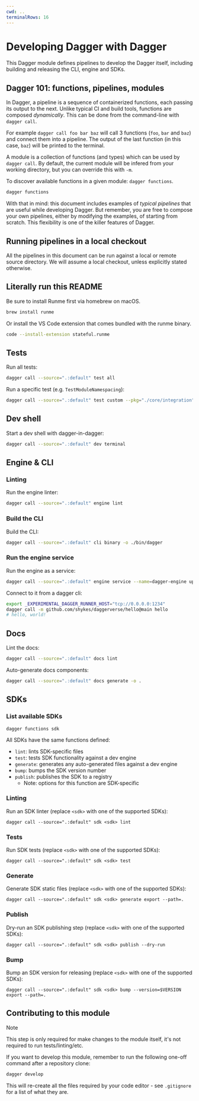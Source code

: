 ```yaml
---
cwd: ..
terminalRows: 16
---
```


# Developing Dagger with Dagger

This Dagger module defines pipelines to develop the Dagger itself, including building and releasing the CLI, engine and SDKs.

## Dagger 101: functions, pipelines, modules

In Dagger, a pipeline is a sequence of containerized functions, each passing its output to the next. Unlike typical CI and build tools, functions are composed *dynamically*. This can be done from the command-line with `dagger call`.

For example `dagger call foo bar baz` will call 3 functions (`foo`, `bar` and `baz`) and connect them into a pipeline. The output of the last function (in this case, `baz`) will be printed to the terminal.

A module is a collection of functions (and types) which can be used by `dagger call`. By default, the current module will be infered from your working directory, but you can override this with `-m`.

To discover available functions in a given module: `dagger functions`.

```sh
dagger functions
```

With that in mind: this document includes examples of _typical pipelines_ that are useful while developing Dagger. But remember, you are free to compose your own pipelines, either by modifying the examples, of starting from scratch. This flexibility is one of the killer features of Dagger.

## Running pipelines in a local checkout

All the pipelines in this document can be run against a local or remote source directory. We will assume a local checkout, unless explicitly stated otherwise.

## Literally run this README

Be sure to install Runme first via homebrew on macOS.

```sh
brew install runme
```

Or install the VS Code extension that comes bundled with the runme binary.

```sh
code --install-extension stateful.runme
```

## Tests

Run all tests:

```sh {"name":"dev-dagger-test"}
dagger call --source=".:default" test all
```

Run a specific test (e.g. `TestModuleNamespacing`):

```sh
dagger call --source=".:default" test custom --pkg="./core/integration" --run="^TestModule/TestNamespacing"
```

## Dev shell

Start a dev shell with dagger-in-dagger:

```sh {"name":"dev-dagger-terminal"}
dagger call --source=".:default" dev terminal
```

## Engine & CLI

### Linting

Run the engine linter:

```sh {"name":"dev-dagger-lint"}
dagger call --source=".:default" engine lint
```

### Build the CLI

Build the CLI:

```sh {"name":"dev-dagger-cli"}
dagger call --source=".:default" cli binary -o ./bin/dagger
```

### Run the engine service

Run the engine as a service:

```sh {"background":"true","name":"dev-engine-service"}
dagger call --source=".:default" engine service --name=dagger-engine up --ports=1234:1234
```

Connect to it from a dagger cli:

```sh {"name":"dev-engine-hello"}
export _EXPERIMENTAL_DAGGER_RUNNER_HOST="tcp://0.0.0.0:1234"
dagger call -m github.com/shykes/daggerverse/hello@main hello
# hello, world!
```

## Docs

Lint the docs:

```sh {"name":"dev-docs-lint"}
dagger call --source=".:default" docs lint
```

Auto-generate docs components:

```sh {"name":"dev-docs-generate"}
dagger call --source=".:default" docs generate -o .
```

## SDKs

### List available SDKs

    dagger functions sdk

All SDKs have the same functions defined:

- `lint`: lints SDK-specific files
- `test`: tests SDK functionality against a dev engine
- `generate`: generates any auto-generated files against a dev engine
- `bump`: bumps the SDK version number
- `publish`: publishes the SDK to a registry
   - Note: options for this function are SDK-specific

### Linting

Run an SDK linter (replace `<sdk>` with one of the supported SDKs):

    dagger call --source=".:default" sdk <sdk> lint

### Tests

Run SDK tests (replace `<sdk>` with one of the supported SDKs):

    dagger call --source=".:default" sdk <sdk> test

### Generate

Generate SDK static files (replace `<sdk>` with one of the supported SDKs):

    dagger call --source=".:default" sdk <sdk> generate export --path=.

### Publish

Dry-run an SDK publishing step (replace `<sdk>` with one of the supported SDKs):

    dagger call --source=".:default" sdk <sdk> publish --dry-run

### Bump

Bump an SDK version for releasing (replace `<sdk>` with one of the supported SDKs):

    dagger call --source=".:default" sdk <sdk> bump --version=$VERSION export --path=.

## Contributing to this module

> [!NOTE]
>
> This step is only required for make changes to the module itself, it's
> not required to run tests/linting/etc.

If you want to develop this module, remember to run the following one-off command after a repository clone:

```sh
dagger develop
```

This will re-create all the files required by your code editor - see `.gitignore` for a list of what they are.
